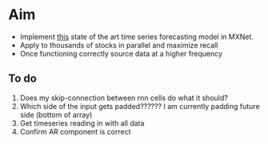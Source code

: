 # Aim

- Implement [this](https://arxiv.org/pdf/1703.07015.pdf) state of the art time series forecasting model in MXNet.
- Apply to thousands of stocks in parallel and maximize recall
- Once functioning correctly source data at a higher frequency

## To do

1. Does my skip-connection between rnn cells do what it should?
2. Which side of the input gets padded?????? I am currently padding future side (bottom of array)
3. Get timeseries reading in with all data
4. Confirm AR component is correct
